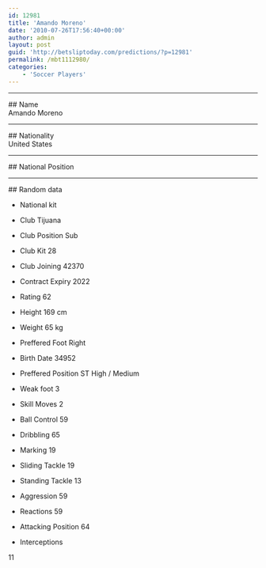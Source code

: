 ```yaml
---
id: 12981
title: 'Amando Moreno'
date: '2010-07-26T17:56:40+00:00'
author: admin
layout: post
guid: 'http://betsliptoday.com/predictions/?p=12981'
permalink: /mbt1112980/
categories:
    - 'Soccer Players'
---
```


- - - - - -

\## Name  
 Amando Moreno

- - - - - -

\## Nationality  
 United States

- - - - - -

\## National Position

- - - - - -

\## Random data

- National kit
- Club
 Tijuana

- Club Position
 Sub

- Club Kit
 28

- Club Joining
 42370

- Contract Expiry
 2022

- Rating
 62

- Height
 169 cm

- Weight
 65 kg

- Preffered Foot
 Right

- Birth Date
 34952

- Preffered Position
 ST High / Medium

- Weak foot
 3

- Skill Moves
 2

- Ball Control
 59

- Dribbling
 65

- Marking
 19

- Sliding Tackle
 19

- Standing Tackle
 13

- Aggression
 59

- Reactions
 59

- Attacking Position
 64

- Interceptions

 11